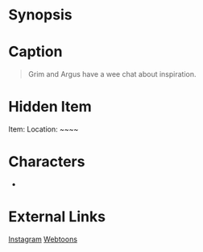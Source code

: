 # Synopsis


# Caption
> Grim and Argus have a wee chat about inspiration.

# Hidden Item
Item: 
Location: ~~~~

# Characters
* 

# External Links
[Instagram]()
[Webtoons](https://www.webtoons.com/en/challenge/twistwood-tales/53-where-do-you-get-ideas/viewer?title_no=344740&episode_no=58)